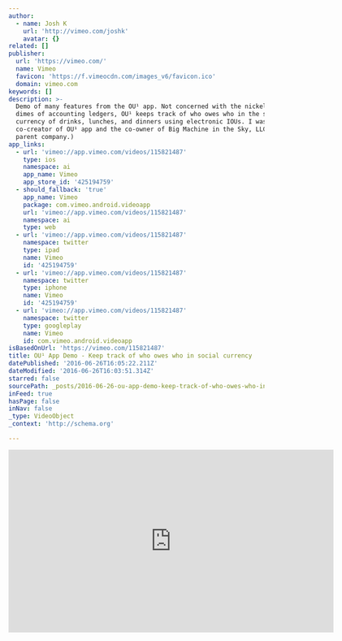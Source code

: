 ```yaml
---
author:
  - name: Josh K
    url: 'http://vimeo.com/joshk'
    avatar: {}
related: []
publisher:
  url: 'https://vimeo.com/'
  name: Vimeo
  favicon: 'https://f.vimeocdn.com/images_v6/favicon.ico'
  domain: vimeo.com
keywords: []
description: >-
  Demo of many features from the OU¹ app. Not concerned with the nickels and
  dimes of accounting ledgers, OU¹ keeps track of who owes who in the social
  currency of drinks, lunches, and dinners using electronic IOUs. I was the
  co-creator of OU¹ app and the co-owner of Big Machine in the Sky, LLC (the
  parent company.)
app_links:
  - url: 'vimeo://app.vimeo.com/videos/115821487'
    type: ios
    namespace: ai
    app_name: Vimeo
    app_store_id: '425194759'
  - should_fallback: 'true'
    app_name: Vimeo
    package: com.vimeo.android.videoapp
    url: 'vimeo://app.vimeo.com/videos/115821487'
    namespace: ai
    type: web
  - url: 'vimeo://app.vimeo.com/videos/115821487'
    namespace: twitter
    type: ipad
    name: Vimeo
    id: '425194759'
  - url: 'vimeo://app.vimeo.com/videos/115821487'
    namespace: twitter
    type: iphone
    name: Vimeo
    id: '425194759'
  - url: 'vimeo://app.vimeo.com/videos/115821487'
    namespace: twitter
    type: googleplay
    name: Vimeo
    id: com.vimeo.android.videoapp
isBasedOnUrl: 'https://vimeo.com/115821487'
title: OU¹ App Demo - Keep track of who owes who in social currency
datePublished: '2016-06-26T16:05:22.211Z'
dateModified: '2016-06-26T16:03:51.314Z'
starred: false
sourcePath: _posts/2016-06-26-ou-app-demo-keep-track-of-who-owes-who-in-social-currency.md
inFeed: true
hasPage: false
inNav: false
_type: VideoObject
_context: 'http://schema.org'

---
```

<iframe src="https://cdn.embedly.com/widgets/media.html?src=https%3A%2F%2Fplayer.vimeo.com%2Fvideo%2F115821487&amp;url=https%3A%2F%2Fvimeo.com%2F115821487&amp;image=http%3A%2F%2Fi.vimeocdn.com%2Fvideo%2F501961074_640.jpg&amp;key=b7d04c9b404c499eba89ee7072e1c4f7&amp;type=text%2Fhtml&amp;schema=vimeo" width="640" height="360" scrolling="no" frameborder="0" allowfullscreen="" style=""></iframe>
